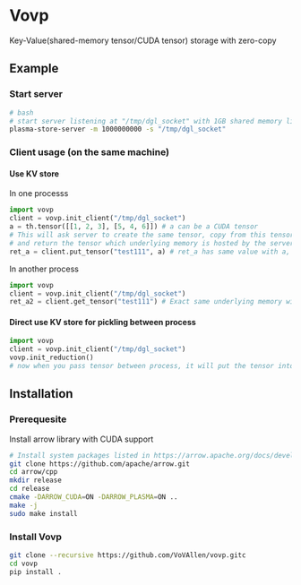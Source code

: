 # Vovp
Key-Value(shared-memory tensor/CUDA tensor) storage with zero-copy

## Example
### Start server
```bash
# bash
# start server listening at "/tmp/dgl_socket" with 1GB shared memory limit 
plasma-store-server -m 1000000000 -s "/tmp/dgl_socket"
```
### Client usage (on the same machine)
#### Use KV store
In one processs
```python
import vovp
client = vovp.init_client("/tmp/dgl_socket")
a = th.tensor([[1, 2, 3], [5, 4, 6]]) # a can be a CUDA tensor
# This will ask server to create the same tensor, copy from this tensor
# and return the tensor which underlying memory is hosted by the server process
ret_a = client.put_tensor("test111", a) # ret_a has same value with a, but holding memory allocated by server process 
```
In another process
```python
import vovp
client = vovp.init_client("/tmp/dgl_socket")
ret_a2 = client.get_tensor("test111") # Exact same underlying memory with ret_a
```

#### Direct use KV store for pickling between process
```python
import vovp
client = vovp.init_client("/tmp/dgl_socket")
vovp.init_reduction()
# now when you pass tensor between process, it will put the tensor into kv store and get tensor in another process
```

## Installation
### Prerequesite
Install arrow library with CUDA support
```bash
# Install system packages listed in https://arrow.apache.org/docs/developers/cpp/building.html if needed
git clone https://github.com/apache/arrow.git
cd arrow/cpp
mkdir release
cd release
cmake -DARROW_CUDA=ON -DARROW_PLASMA=ON ..
make -j
sudo make install
```
### Install Vovp
```bash
git clone --recursive https://github.com/VoVAllen/vovp.gitc
cd vovp
pip install .
```
